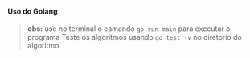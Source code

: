 #### Uso do Golang

> **obs:** use no terminal o camando `go run main` para executar o programa
>          Teste os algoritmos usando `go test -v` no diretorio do algoritmo